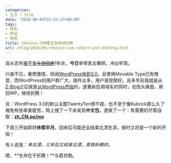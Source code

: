 ```yaml
---
categories:
- 立占 | Site
date: "2010-06-04T21:52:37+08:00"
tags:
- 域名
- 网站
- 随笔
title: ChenJun.COM重生及继续折腾
url: /blog/2010/06/chenjun-com-reborn-and-zheteng.html
---
```

自从去年[被不幸~~与世隔绝~~][1]1年余，**今日**幸得真主眷顾，冲出牢笼。

兴奋不已，重燃激情，欣闻[WordPress快到3.0][2]，且使用Movable Type已有倦意，而WordPress的用户群广大，插件众多，用户感受颇好。且多年前我就是从[Z-Blog][3]之后就是[从WordPress开始][4]的，遂重新启用域名的同时，也改头换面，用回WP，继续折腾！
<!--more-->

另：WordPress 3.0的默认主题TwentyTen很不错，也不至于像Kubrick那么久了难免有些审美疲劳，网上搜了一下未发现**中文包**，遂做了一个：有需要的尽管自取：[**zh_CN.po/mo**][5]

下周三开始即将**休假半月**，回来后可能还会结束北漂生涯，彼时又将是一个新的开始！

有人说我：*来北漂，三年后又结束北漂，真够折腾的。*

嗯，**生命在于折腾！**与君共勉。

 [1]: https://zhu8.net/blog/2009/03/chenjun-dot-com-online.html
 [2]: http://wordpress.org/development/2010/05/wordpress-3-0-release-candidate/
 [3]: http://www.rainbowsoft.org
 [4]: https://zhu8.net/blog/2006/07/my-wordpress-plugins.html
 [5]: /uploads/languages.zip "Chinese Simplified Language Pack for WordPress 3.0 Defult Theme:TwentyTen"